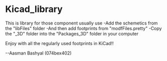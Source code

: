 # Kicad_library
This is library for those component usually use
-Add the schemetics from the "libFiles" folder
-And then add footprints from "modfFiles.pretty"
-Copy the "_3D" folder into the "Packages_3D" folder in your computer

Enjoy with all the regularly used footprints in KiCad!!



--Aasman Bashyal (074bex402)

